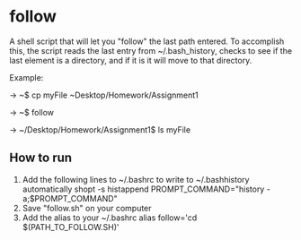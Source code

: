 # follow
A shell script that will let you "follow" the last path entered.
To accomplish this, the script reads the last entry from ~/.bash_history, checks to see if the last element is a directory, and if it is it will move to that directory.

Example:

-> ~$ cp myFile ~Desktop/Homework/Assignment1

-> ~$ follow

-> ~/Desktop/Homework/Assignment1$ ls
myFile

## How to run
1. Add the following lines to ~/.bashrc to write to ~/.bashhistory automatically
      shopt -s histappend
      PROMPT_COMMAND="history -a;$PROMPT_COMMAND"
2. Save "follow.sh" on your computer
3. Add the alias to your ~/.bashrc
  alias follow='cd $(PATH_TO_FOLLOW.SH)'
